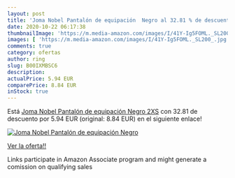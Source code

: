 ```yaml
---
layout: post
title: 'Joma Nobel Pantalón de equipación  Negro al 32.81 % de descuento'
date: 2020-10-22 06:17:38
thumbnailImage: 'https://m.media-amazon.com/images/I/41Y-Ig5FOML._SL200_.jpg'
images: [ 'https://m.media-amazon.com/images/I/41Y-Ig5FOML._SL200_.jpg' ]
comments: true
category: ofertas
author: ring
slug: B00IXMBSC6
description:
actualPrice: 5.94 EUR
comparePrice: 8.84 EUR
inStock: true
---
```


Está [Joma Nobel Pantalón de equipación  Negro  2XS](https://www.amazon.es/dp/B00IXMBSC6/?tag=tolees-21) con 32.81 de descuento por 5.94 EUR (original: 8.84 EUR) en el siguiente enlace!

[![Joma Nobel Pantalón de equipación  Negro](https://m.media-amazon.com/images/I/41Y-Ig5FOML._SL200_.jpg)](https://www.amazon.es/dp/B00IXMBSC6/?tag=tolees-21)

[Ver la oferta!!](https://www.amazon.es/dp/B00IXMBSC6/?tag=tolees-21)

Links participate in Amazon Associate program and might generate a comission on qualifying sales


